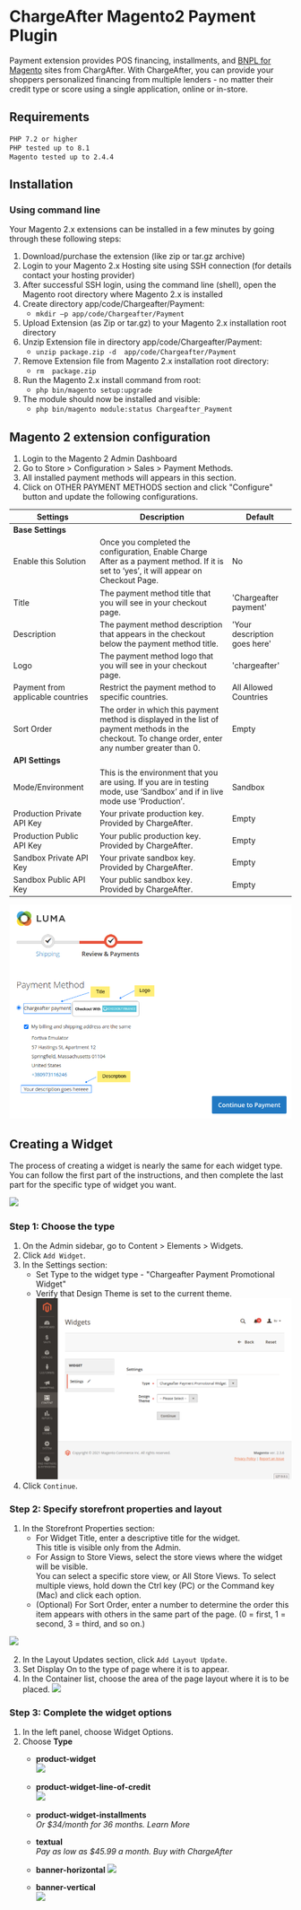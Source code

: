 # ChargeAfter Magento2 Payment Plugin

Payment extension provides POS financing, installments, and [BNPL for Magento](https://chargeafter.com/magento-consumer-financing/) sites from ChargAfter.  With ChargeAfter, you can provide your shoppers personalized financing from multiple lenders - no matter their credit type or score using a single application, online or in-store.

## Requirements

    PHP 7.2 or higher
    PHP tested up to 8.1
    Magento tested up to 2.4.4

## Installation
### Using command line

Your Magento 2.x extensions can be installed in a few minutes by going through these following steps:

1. Download/purchase the extension (like zip or tar.gz archive)
2. Login to your Magento 2.x Hosting site using SSH connection (for details contact your hosting provider)
3. After successful SSH login, using the command line (shell), open the Magento root directory where Magento 2.x is installed
4. Create directory app/code/Chargeafter/Payment:
    - `mkdir –p app/code/Chargeafter/Payment`
5. Upload Extension (as Zip or tar.gz) to your Magento 2.x installation root directory
6. Unzip Extension file in directory app/code/Chargeafter/Payment:
    - `unzip package.zip -d  app/code/Chargeafter/Payment`
7. Remove  Extension file from  Magento 2.x installation root directory:
    - `rm  package.zip`
8. Run the Magento 2.x install command from root:
    - `php bin/magento setup:upgrade`
9. The module should now be installed and visible:
    - `php bin/magento module:status Chargeafter_Payment`

## Magento 2 extension configuration

1. Login to the Magento 2 Admin Dashboard
2. Go to Store > Configuration > Sales > Payment Methods.
3. All installed payment methods will appears in this section.
4. Click on OTHER PAYMENT METHODS section and click "Configure" button and update the following configurations.  

|Settings                          |Description                                                                                                                                          |Default                     |
|----------------------------------|-----------------------------------------------------------------------------------------------------------------------------------------------------|----------------------------|
|**Base Settings**                 |                                                                                                                                                     |                            |
|Enable this Solution              |Once you completed the configuration, Enable Charge After as a payment method. If it is set to ‘yes’, it will appear on Checkout Page.               |No                          |
|Title                             |The payment method title that you will see in your checkout page.                                                                                    |'Chargeafter payment'       |
|Description                       |The payment method description that appears in the checkout below the payment method title.                                                          |'Your description goes here'|
|Logo                              |The payment method logo that you will see in your checkout page.                                                                                     |'chargeafter'               |
|Payment from applicable countries |Restrict the payment method to specific countries.                                                                                                   |All Allowed Countries       |
|Sort Order                        |The order in which this payment method is displayed in the list of payment methods in the checkout. To change order, enter any number greater than 0.|Empty                       |
|**API Settings**                  |                                                                                                                                                     |                            |
|Mode/Environment                  |This is the environment that you are using. If you are in testing mode, use ‘Sandbox’ and if in live mode use ‘Production’.                          |Sandbox                     |
|Production Private API Key|Your private production key. Provided by ChargeAfter.                                                                                                        |Empty                       |
|Production Public API Key|Your public production key. Provided by ChargeAfter.                                                                                                          |Empty                       |
|Sandbox Private API Key|Your private sandbox key. Provided by ChargeAfter.                                                                                                              |Empty                       |
|Sandbox Public API Key|Your public sandbox key. Provided by ChargeAfter.                                                                                                                |Empty                       |
![img.png](README/img.png)

## Creating a Widget

The process of creating a widget is nearly the same for each widget type. You can follow the first part of the instructions, and then complete the last part for the specific type of widget you want.

![](https://docs.magento.com/user-guide/images/images/widgets.png)

### Step 1: Choose the type

1. On the Admin sidebar, go to Content > Elements > Widgets.
2. Click `Add Widget`.
3. In the Settings section:
    - Set Type to the widget type - "Chargeafter Payment Promotional Widget"
    - Verify that Design Theme is set to the current theme.
![README/img2.png](README/img2.png)
4. Click `Continue`.

### Step 2: Specify storefront properties and layout

1. In the Storefront Properties section:
    - For Widget Title, enter a descriptive title for the widget.  
      This title is visible only from the Admin.
    - For Assign to Store Views, select the store views where the widget will be visible.  
      You can select a specific store view, or All Store Views. To select multiple views, hold down the Ctrl key (PC) or the Command key (Mac) and click each option.
    - (Optional) For Sort Order, enter a number to determine the order this item appears with others in the same part of the page. (0 = first, 1 = second, 3 = third, and so on.)

![](https://docs.magento.com/user-guide/images/images/widget-storefront-properties.png)

2. In the Layout Updates section, click `Add Layout Update`.
3. Set Display On to the type of page where it is to appear.
4. In the Container list, choose the area of the page layout where it is to be placed.
![](https://docs.magento.com/user-guide/images/images/widget-layout-update-home-page.png)
   
### Step 3: Complete the widget options

1. In the left panel, choose Widget Options.
2. Choose **Type**
    - **product-widget**  
    ![](https://files.readme.io/d9f0f64-product-widget.svg)
      
    - **product-widget-line-of-credit**  
    ![](https://files.readme.io/33b8e22-product-widget-line-of-credit.svg)
      
    - **product-widget-installments**  
      *Or $34/month for 36 months. Learn More*
      
    - **textual**  
      *Pay as low as $45.99 a month. Buy with ChargeAfter*
      
    - **banner-horizontal**
    ![](https://files.readme.io/6e7cf34-banner-horizontal.svg)
      
    - **banner-vertical**  
    ![](https://files.readme.io/a8b3e5a-banner-vertical.svg)
      
